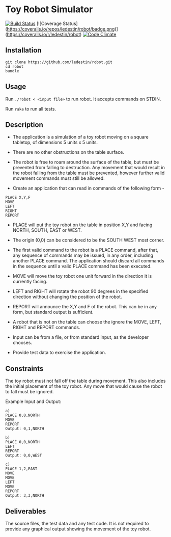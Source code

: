 Toy Robot Simulator
=====

[![Build Status](https://travis-ci.org/ledestin/robot.png)](https://travis-ci.org/ledestin/robot)
[![Coverage Status] (https://coveralls.io/repos/ledestin/robot/badge.png)] (https://coveralls.io/r/ledestin/robot)
[![Code Climate](https://codeclimate.com/github/ledestin/robot.png)](https://codeclimate.com/github/ledestin/robot)

## Installation

```
git clone https://github.com/ledestin/robot.git
cd robot
bundle
```

## Usage

Run `./robot < <input file>` to run robot. It accepts commands on STDIN.

Run `rake` to run all tests.

## Description
* The application is a simulation of a toy robot moving on a square tabletop,
  of dimensions 5 units x 5 units.
* There are no other obstructions on the table surface.
* The robot is free to roam around the surface of the table, but must be
  prevented from falling to destruction. Any movement that would result in the
  robot falling from the table must be prevented, however further valid
  movement commands must still be allowed.

* Create an application that can read in commands of the following form -
```
PLACE X,Y,F
MOVE
LEFT
RIGHT
REPORT
```

* PLACE will put the toy robot on the table in position X,Y and facing NORTH, SOUTH, EAST or WEST. 
* The origin (0,0) can be considered to be the SOUTH WEST most corner.
* The first valid command to the robot is a PLACE command, after that, any sequence of commands may be issued, in any order, including another PLACE command. The application should discard all commands in the sequence until a valid PLACE command has been executed.
* MOVE will move the toy robot one unit forward in the direction it is currently facing.
* LEFT and RIGHT will rotate the robot 90 degrees in the specified direction without changing the position of the robot.
* REPORT will announce the X,Y and F of the robot. This can be in any form, but standard output is sufficient.

* A robot that is not on the table can choose the ignore the MOVE, LEFT, RIGHT and REPORT commands.
* Input can be from a file, or from standard input, as the developer chooses.
* Provide test data to exercise the application.


## Constraints
The toy robot must not fall off the table during movement. This also includes
the initial placement of the toy robot. 
Any move that would cause the robot to fall must be ignored.

Example Input and Output:
```
a)
PLACE 0,0,NORTH
MOVE
REPORT
Output: 0,1,NORTH

b)
PLACE 0,0,NORTH
LEFT
REPORT
Output: 0,0,WEST

c)
PLACE 1,2,EAST
MOVE
MOVE
LEFT
MOVE
REPORT
Output: 3,3,NORTH
```

## Deliverables
The source files, the test data and any test code.
It is not required to provide any graphical output showing the movement of the toy robot. 
